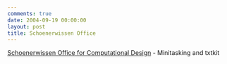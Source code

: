 ```yaml
---
comments: true
date: 2004-09-19 00:00:00
layout: post
title: Schoenerwissen Office
---
```


[Schoenerwissen Office for Computational Design](http://www.sw.ofcd.com/) - Minitasking and txtkit
